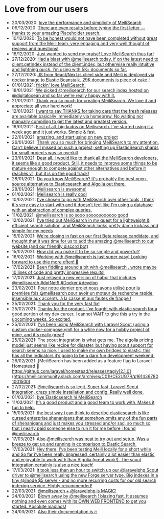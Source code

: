 # Love from our users

- 20/03/2020: [love the performance and simplicity of MeiliSearch](https://github.com/meilisearch/MeiliSearch/issues/535#issue-585176606)
- 09/12/2020: [There are even results before typing the first letter — thanks to your amazing Placeholder search.](https://twitter.com/bnjmnbck/status/1336771337566756870)
- 10/12/2020: [To be honest would not have been completed without great support from the Meili team, very engaging and very well thought of reviews and questions!](https://twitter.com/kamyargh/status/1337134044652429313)
- 18/12/2020: [Just wanted to send my praise! Love MeiliSearch thus far!](https://meilicommunity.slack.com/archives/CP9DVS1RQ/p1608266750470100)
- 27/12/2020: [Had a blast with @meilisearch
 today, if on the latest need to client.getIndex instead of the client.index, but otherwise really intuitive and lightning quick. I’m using with 5K+ documents so far.](https://twitter.com/NickFoden/status/1342998386669211649)
- 27/12/2020: [JS from React/Next.js client side and Meili is deployed via docker image to Elastic Beanstalk. 29K documents is piece of cake !](https://twitter.com/NickFoden/status/1343301250264268802)
- 01/01/2021: [frickin' love MeiliSearch!](https://github.com/meilisearch/documentation/pull/666#issue-547628851)
- 18/01/2021: [We picked @meilisearch
 for our search index hosted on @digitalocean
 and so far we're really happy with it.](https://twitter.com/jamiedixon/status/1351147803976884225)
- 21/01/2021: [ Thank you so much for creating MeiliSearch. We love it and appreciate all your hard work!](https://github.com/meilisearch/MeiliSearch/issues/1200#issue-790546256)
- 12/01/2021: [I want to say THANKS for taking care that the fresh releases are available basically immediately via homebrew. No waiting nor manually compiling to get the latest and greatest version.](https://meilicommunity.slack.com/archives/CP9DVS1RQ/p1610447358154600?thread_ts=1610391692.142600&cid=CP9DVS1RQ)
- 19/01/2021: [First of all, big kudos on Meilisearch. I've started using it a week ago and it just works. Simple & fast.](https://github.com/meilisearch/MeiliSearch/discussions/1194#discussion-1893903)
- 22/01/2021: [amazing, and start using on new project](https://twitter.com/extralam/status/1352463988102029314)
- 26/01/2021: [Thank you so much for bringing MeiliSearch to my attention. Can't believe I missed on such a project; setting up ElasticSearch shards for small projects was so overkill](https://twitter.com/fraxiaopi/status/1353889349062938625)
- 23/01/2021: [Dear all. I would like to thank all the MeiliSearch developers, it seems like a good product. Still, it needs to improve some things to be mature enough to compete against other alternatives and before it reaches v1, but it is on the good track!](https://meilicommunity.slack.com/archives/CP9DVS1RQ/p1611393608014600)
- 28/01/2021: [Do you know MeiliSearch? It's probably the best open-source alternative to Elasticsearch and Algolia out there.](https://www.linkedin.com/posts/romaricphilogene_deploy-and-try-meilisearch-in-3-steps-30-activity-6760447035771514880-i-MG)
- 28/01/2021: [Meilisearch is awesome!](https://www.linkedin.com/feed/update/urn:li:activity:6760447035771514880?commentUrn=urn%3Ali%3Acomment%3A%28activity%3A6760447035771514880%2C6760555218418614272%29)
- 01/02/2021: [Meilisearch is really cool](https://twitter.com/marcelpociot/status/1356285098765799426)
- 10/02/2021: [I've chosen to go with MeiliSearch over other tools, I think it's very easy to start with and it doesn't feel like I'm using a database with an abstraction of complex queries.](https://meilicommunity.slack.com/archives/CP9DVS1RQ/p1612964103106000?thread_ts=1612941544.099600&cid=CP9DVS1RQ)
- 11/02/2021: [@meilisearch
 is so sooo sooooooooooo good](https://twitter.com/kennetpostigo/status/1359678063693488130)
- 12/02/2021: [I've tried out MeiliSearch in my quest for a lightweight & efficient search solution, and MeiliSearch looks pretty damn kickass and simple for my needs](https://meilicommunity.slack.com/archives/CP9DVS1RQ/p1613086145119600)
- 15/02/2021: [We're closing in fast on our first Beta release candidate, and thought that it was time for us to add the amazing @meilisearch
 to our website (and our friendly discord bot)](https://twitter.com/TauriApps/status/1361195976946577413)
- 15/02/2021: [How did you make it to be so simple and powerful?](https://twitter.com/TauriApps/status/1361344801363398667)
- 16/02/2021: [Working with @meilisearch
 is just super easy! Looking forward to use thie more often! 
🎈](https://twitter.com/snuswdk/status/1361669308250791936)
- 17/02/2021: [Been fiddling around a bit with @meilisearch
, wrote maybe 10 lines of code and pretty impressive results!](https://twitter.com/wouterds/status/1361826552556777475)
- 17/02/2021: [Just relased a new version of habor that includes @meilisearch
 #dotNet5 #Docker #develop](https://twitter.com/snuswdk/status/1361924163062087684)
- 23/02/2021: [Pour notre dernier projet nous avons utilisé pour la première fois @meilisearch
 pour avoir un moteur de recherche rapide, insensible aux accents, à la casse et aux fautes de frappe !](https://twitter.com/Mille_Volts/status/1364255797572739078)
- 25/02/2021: [Thank you for the very fast fix!](https://twitter.com/Cronos873/status/1364901608379842560)
- 25/02/2021: [Thanks for the product. I’ve fought with elastic search for a good portion of my dev career.  I cannot WAIT to give this a try in the upcoming weeks. So excited.](https://twitter.com/pqtdev/status/1364978139105878016)
- 25/02/2021: [I've been using MeiliSearch with Laravel Scout (using a custom docker-compose.yml) for a while now for a hobby project of mine, and it's really great!](https://twitter.com/WaveHack/status/1364988170178359301)
- 25/02/2021: [The scout integration is what gets me. The algolia pricing model just seems like recipe for disaster, but having scout support for search seems so nice. I used to make my own bridges to elastic, this has all the indicators it’s going to be a darn fun development weekend.](https://twitter.com/pqtdev/status/1364995986196586497)
- 26/02/2021: [MeiliSearch has been added as a feature flag to Laravel Homestead :tada:
https://github.com/laravel/homestead/releases/tag/v12.1.0](https://meilicommunity.slack.com/archives/C01HCE2UG7R/p1614367801001500)
- 27/02/2021: [@meilisearch
 is so legit. Super fast, Laravel Scout integration, crazy simple installation and config. Really well done.](https://twitter.com/matthiggins/status/1365489888481656832)
- 01/03/2021: [bye Elasticsearch hi MeiliSearch](https://twitter.com/tediscript/status/1366276045645647872)
- 11/03/2021: [It’s a good product and a good team to work with. Makes it fun to help.](https://meilicommunity.slack.com/archives/CP9DVS1RQ/p1615484255016100?thread_ts=1615484149.015800&cid=CP9DVS1RQ)
- 15/03/2021: [the best way i can think to describe elasticsearch is like cursed enterprise shenanigans that somehow omits any of the fun parts of shenanigans and just makes you stressed and/or sad, so much so that i nearly paid someone else to run it for me before i found @meilisearch](https://twitter.com/thejsa_/status/1371562357525217281)
- 17/03/2021: [Also @meilisearch
 was neat to try out and setup. Was a breeze to get up and running in comparison to Elastic Search.](https://twitter.com/mantennn/status/1372090618265042945)
- 17/03/2021: [Hey there, I’ve been testing Meili locally for a short while and So far i’ve been really impressed, certainly a lot easier than elastic and enjoyable to work with than Algolia (great work!). The scout integration certainly is also a nice touch! ](https://meilicommunity.slack.com/archives/C01HCE2UG7R/p1616007242004100)
- 17/03/2021: [It took less than an hour to switch up our @laravelphp
 Scout driver to @meilisearch
 using the new Forge server type. Big indexes in a tiny @linode
 $5 server - and no more recurring costs for our old search indexing service. Highly recommended!](https://twitter.com/alexpgates/status/1372309415404187659)
- 22/03/2021: [@meilisearch + @laravelphp
 is MAGIC!](https://twitter.com/riipandi/status/1374109927250169857)
- 24/03/2021: [Blown away by @meilisearch
 ! blazing fast. It assumes nothing and even comes with its OWN WEB FRONTEND to get you started. Absolute madlads!](https://twitter.com/rahulravindrn/status/1374666541300469766?s=21)
- 24/03/2021: [Also their documentation is 🔥](https://twitter.com/rahulravindrn/status/1374667974972383239?s=21)
